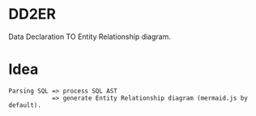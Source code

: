 # DD2ER

Data Declaration TO Entity Relationship diagram.

# Idea

```
Parsing SQL => process SQL AST
            => generate Entity Relationship diagram (mermaid.js by default).
```
